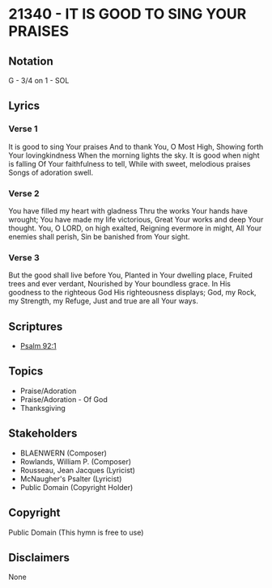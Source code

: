 # 21340 - IT IS GOOD TO SING YOUR PRAISES

## Notation

G - 3/4 on 1 - SOL

## Lyrics

### Verse 1

It is good to sing Your praises And to thank You, O Most High, Showing forth Your lovingkindness When the morning lights the sky. It is good when night is falling Of Your faithfulness to tell, While with sweet, melodious praises Songs of adoration swell.

### Verse 2

You have filled my heart with gladness Thru the works Your hands have wrought; You have made my life victorious, Great Your works and deep Your thought. You, O LORD, on high exalted, Reigning evermore in might, All Your enemies shall perish, Sin be banished from Your sight.

### Verse 3

But the good shall live before You, Planted in Your dwelling place, Fruited trees and ever verdant, Nourished by Your boundless grace. In His goodness to the righteous God His righteousness displays; God, my Rock, my Strength, my Refuge, Just and true are all Your ways.


## Scriptures

- [Psalm 92:1](https://www.biblegateway.com/passage/?search=Psalm%2092%3A1)

## Topics

- Praise/Adoration
- Praise/Adoration - Of God
- Thanksgiving

## Stakeholders

- BLAENWERN (Composer)
- Rowlands, William P. (Composer)
- Rousseau, Jean Jacques (Lyricist)
- McNaugher's Psalter (Lyricist)
- Public Domain (Copyright Holder)

## Copyright

Public Domain
(This hymn is free to use)

## Disclaimers

None

